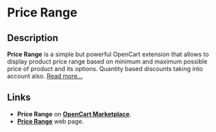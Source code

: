 # Price Range

## Description
**Price Range** is a simple but powerful OpenCart extension that allows to display product price range based on minimum and maximum possible price of product and its options. Quantity based discounts taking into account also.
[Read more...](./module/README.md)

## Links
* **Price Range** on [**OpenCart Marketplace**](https://www.opencart.com/index.php?route=marketplace/extension/info&extension_id=38331).
* [**Price Range**](https://www.ocmod.space/price-range) web page.
